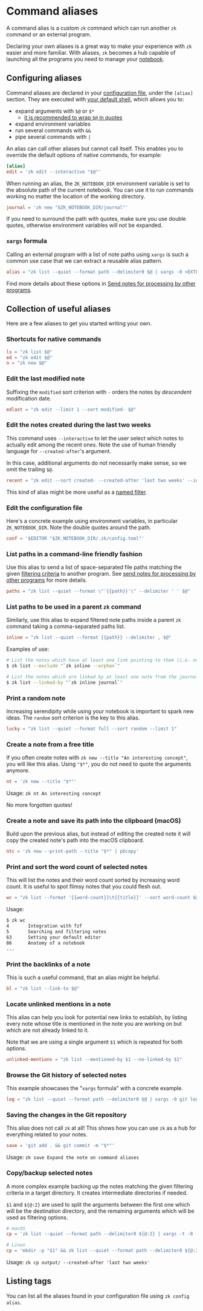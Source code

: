 # Command aliases

A command alias is a custom `zk` command which can run another `zk` command or
an external program.

Declaring your own aliases is a great way to make your experience with `zk`
easier and more familiar. With aliases, `zk` becomes a hub capable of launching
all the programs you need to manage your [notebook](../notes/notebook.md).

## Configuring aliases

Command aliases are declared in your [configuration file](config.md), under the
`[alias]` section. They are executed with [your default shell](tool-shell.md),
which allows you to:

- expand arguments with `$@` or `$*`
  - [it is recommended to wrap `$@` in quotes](https://github.com/zk-org/zk/issues/316#issuecomment-1543564168)
- expand environment variables
- run several commands with `&&`
- pipe several commands with `|`

An alias can call other aliases but cannot call itself. This enables you to
override the default options of native commands, for example:

```toml
[alias]
edit = 'zk edit --interactive "$@"'
```

When running an alias, the `ZK_NOTEBOOK_DIR` environment variable is set to the
absolute path of the current notebook. You can use it to run commands working no
matter the location of the working directory.

```toml
journal = 'zk new "$ZK_NOTEBOOK_DIR/journal"'
```

If you need to surround the path with quotes, make sure you use double quotes,
otherwise environment variables will not be expanded.

### `xargs` formula

Calling an external program with a list of note paths using `xargs` is such a
common use case that we can extract a reusable alias pattern.

```toml
alias = "zk list --quiet --format path --delimiter0 $@ | xargs -0 <EXTERNAL COMMAND>"
```

Find more details about these options in
[Send notes for processing by other programs](../tips/external-processing.md).

## Collection of useful aliases

Here are a few aliases to get you started writing your own.

### Shortcuts for native commands

```toml
ls = "zk list $@"
ed = "zk edit $@"
n = "zk new $@"
```

### Edit the last modified note

Suffixing the `modified` sort criterion with `-` orders the notes by
_descendent_ modification date.

```toml
edlast = "zk edit --limit 1 --sort modified- $@"
```

### Edit the notes created during the last two weeks

This command uses `--interactive` to let the user select which notes to actually
edit among the recent ones. Note the use of human friendly language for
`--created-after`'s argument.

In this case, additional arguments do not necessarily make sense, so we omit the
trailing `$@`.

```toml
recent = "zk edit --sort created- --created-after 'last two weeks' --interactive"
```

This kind of alias might be more useful as a [named filter](config-filter.md).

### Edit the configuration file

Here's a concrete example using environment variables, in particular
`ZK_NOTEBOOK_DIR`. Note the double quotes around the path.

```toml
conf = '$EDITOR "$ZK_NOTEBOOK_DIR/.zk/config.toml"'
```

### List paths in a command-line friendly fashion

Use this alias to send a list of space-separated file paths matching the given
[filtering criteria](../notes/note-filtering.md) to another program. See
[send notes for processing by other programs](../tips/external-processing.md)
for more details.

```toml
paths = "zk list --quiet --format \"'{{path}}'\" --delimiter ' ' $@"
```

### List paths to be used in a parent `zk` command

Similarly, use this alias to expand filtered note paths inside a parent `zk`
command taking a comma-separated paths list.

```toml
inline = "zk list --quiet --format {{path}} --delimiter , $@"
```

Examples of use:

```sh
# List the notes which have at least one link pointing to them (i.e. not orphans).
$ zk list --exclude "`zk inline --orphan`"

# List the notes which are linked by at least one note from the journal/ directory.
$ zk list --linked-by "`zk inline journal`"
```

### Print a random note

Increasing serendipity while using your notebook is important to spark new
ideas. The `random` sort criterion is the key to this alias.

```toml
lucky = "zk list --quiet --format full --sort random --limit 1"
```

### Create a note from a free title

If you often create notes with `zk new --title "An interesting concept"`, you
will like this alias. Using `"$*"`, you do not need to quote the arguments
anymore.

```toml
nt = 'zk new --title "$*"'
```

Usage: `zk nt An interesting concept`

No more forgotten quotes!

### Create a note and save its path into the clipboard (macOS)

Build upon the previous alias, but instead of editing the created note it will
copy the created note's path into the macOS clipboard.

```toml
ntc = 'zk new --print-path --title "$*" | pbcopy'
```

### Print and sort the word count of selected notes

This will list the notes and their word count sorted by increasing word count.
It is useful to spot flimsy notes that you could flesh out.

```toml
wc = "zk list --format '{{word-count}}\t{{title}}' --sort word-count $@"
```

Usage:

```sh
$ zk wc
4       Integration with fzf
5       Searching and filtering notes
63      Setting your default editor
86      Anatomy of a notebook
...
```

### Print the backlinks of a note

This is such a useful command, that an alias might be helpful.

```toml
bl = "zk list --link-to $@"
```

### Locate unlinked mentions in a note

This alias can help you look for potential new links to establish, by listing
every note whose title is mentioned in the note you are working on but which are
not already linked to it.

Note that we are using a single argument `$1` which is repeated for both
options.

```toml
unlinked-mentions = "zk list --mentioned-by $1 --no-linked-by $1"
```

### Browse the Git history of selected notes

This example showcases the "`xargs` formula" with a concrete example.

```toml
log = "zk list --quiet --format path --delimiter0 $@ | xargs -0 git log --patch --"
```

### Saving the changes in the Git repository

This alias does not call `zk` at all! This shows how you can use `zk` as a hub
for everything related to your notes.

```toml
save = 'git add . && git commit -m "$*"'
```

Usage: `zk save Expand the note on command aliases`

### Copy/backup selected notes

A more complex example backing up the notes matching the given filtering
criteria in a target directory. It creates intermediate directories if needed.

`$1` and `${@:2}` are used to split the arguments between the first one which
will be the destination directory, and the remaining arguments which will be
used as filtering options.

```toml
# macOS
cp = 'zk list --quiet --format path --delimiter0 ${@:2} | xargs -t -0 -I % ditto "%" "$1/%"'

# Linux
cp = 'mkdir -p "$1" && zk list --quiet --format path --delimiter0 ${@:2} | xargs -t -0 -I % cp --parents "%" "$1"'
```

Usage: `zk cp output/ --created-after 'last two weeks'`

## Listing tags

You can list all the aliases found in your configuration file using
`zk config alias`.

